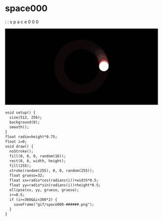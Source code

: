 # space000
: : s p a c e 0 0 0

![space](https://github.com/nicolasbaez/space000/blob/master/space000.gif)

```processing
void setup() {
  size(512, 256);
  background(0);
  smooth();
}
float radio=height*0.75;
float i=0;
void draw() {
  noStroke();
  fill(0, 0, 0, random(16));
  rect(0, 0, width, height);
  fill(255);
  stroke(random(255), 0, 0, random(255));
  float grueso=32;
  float xx=radio*cos(radians(i))+width*0.5;
  float yy=radio*sin(radians(i))+height*0.5;
  ellipse(xx, yy, grueso, grueso);
  i+=0.5;
  if (i>=360&&i<360*2) {
    saveFrame("gif/space000-######.png");
  }
}
```

